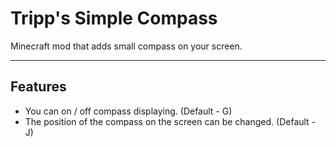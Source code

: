 # Tripp's Simple Compass

Minecraft mod that adds small compass on your screen.

___

## Features
* You can on / off compass displaying. (Default - G)
* The position of the compass on the screen can be changed. (Default - J)